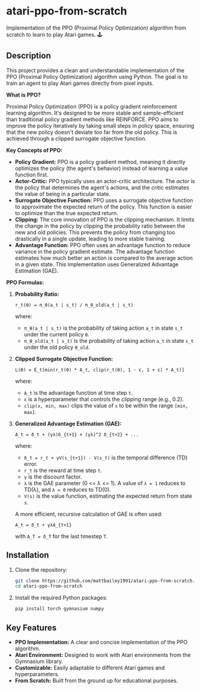 # atari-ppo-from-scratch

Implementation of the PPO (Proximal Policy Optimization) algorithm from scratch to learn to play Atari games. 🕹️

## Description

This project provides a clean and understandable implementation of the PPO (Proximal Policy Optimization) algorithm using Python. The goal is to train an agent to play Atari games directly from pixel inputs. 

**What is PPO?**

Proximal Policy Optimization (PPO) is a policy gradient reinforcement learning algorithm. It's designed to be more stable and sample-efficient than traditional policy gradient methods like REINFORCE.  PPO aims to improve the policy iteratively by taking small steps in policy space, ensuring that the new policy doesn't deviate too far from the old policy. This is achieved through a clipped surrogate objective function.

**Key Concepts of PPO:**

*   **Policy Gradient:** PPO is a policy gradient method, meaning it directly optimizes the policy (the agent's behavior) instead of learning a value function first.
*   **Actor-Critic:** PPO typically uses an actor-critic architecture. The *actor* is the policy that determines the agent's actions, and the *critic* estimates the value of being in a particular state.
*   **Surrogate Objective Function:** PPO uses a surrogate objective function to approximate the expected return of the policy. This function is easier to optimize than the true expected return.
*   **Clipping:** The core innovation of PPO is the clipping mechanism. It limits the change in the policy by clipping the probability ratio between the new and old policies. This prevents the policy from changing too drastically in a single update, leading to more stable training.
*   **Advantage Function:** PPO often uses an advantage function to reduce variance in the policy gradient estimate. The advantage function estimates how much better an action is compared to the average action in a given state.  This implementation uses Generalized Advantage Estimation (GAE).

**PPO Formulas:**

1.  **Probability Ratio:**

    ```
    r_t(θ) = π_θ(a_t | s_t) / π_θ_old(a_t | s_t)
    ```

    where:
    *   `π_θ(a_t | s_t)` is the probability of taking action `a_t` in state `s_t` under the current policy `θ`.
    *   `π_θ_old(a_t | s_t)` is the probability of taking action `a_t` in state `s_t` under the old policy `θ_old`.

2.  **Clipped Surrogate Objective Function:**

    ```
    L(θ) = E_t[min(r_t(θ) * A_t, clip(r_t(θ), 1 - ε, 1 + ε) * A_t)]
    ```

    where:
    *   `A_t` is the advantage function at time step `t`.
    *   `ε` is a hyperparameter that controls the clipping range (e.g., 0.2).
    *   `clip(x, min, max)` clips the value of `x` to be within the range `[min, max]`.

3.  **Generalized Advantage Estimation (GAE):**

    ```
    A_t = δ_t + (γλ)δ_{t+1} + (γλ)^2 δ_{t+2} + ...
    ```

    where:
    *   `δ_t = r_t + γV(s_{t+1}) - V(s_t)` is the temporal difference (TD) error.
    *   `r_t` is the reward at time step `t`.
    *   `γ` is the discount factor.
    *   `λ` is the GAE parameter (0 <= λ <= 1).  A value of `λ = 1` reduces to TD(λ), and `λ = 0` reduces to TD(0).
    *   `V(s)` is the value function, estimating the expected return from state `s`.

    A more efficient, recursive calculation of GAE is often used:

    ```
    A_t = δ_t + γλA_{t+1}
    ```

    with `A_T = δ_T` for the last timestep `T`.

## Installation

1.  Clone the repository:

    ```bash
    git clone https://github.com/mattbailey1991/atari-ppo-from-scratch.git
    cd atari-ppo-from-scratch
    ```

2.  Install the required Python packages:

    ```bash
    pip install torch gymnasium numpy
    ```

## Key Features

*   **PPO Implementation:** A clear and concise implementation of the PPO algorithm.
*   **Atari Environment:** Designed to work with Atari environments from the Gymnasium library.
*   **Customizable:** Easily adaptable to different Atari games and hyperparameters.
*   **From Scratch:** Built from the ground up for educational purposes.
